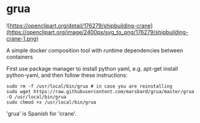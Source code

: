 # grua

![https://openclipart.org/detail/176279/shipbuilding-crane](https://openclipart.org/image/2400px/svg_to_png/176279/shipbuilding-crane-1.png)

A simple docker composition tool with runtime dependencies between containers

First use package manager to install python yaml, e.g. apt-get install python-yaml, and then follow
these instructions:

    sudo rm -f /usr/local/bin/grua # in case you are reinstalling
    sudo wget https://raw.githubusercontent.com/marsbard/grua/master/grua -O /usr/local/bin/grua
    sudo chmod +x /usr/local/bin/grua


'grua' is Spanish for 'crane'.
